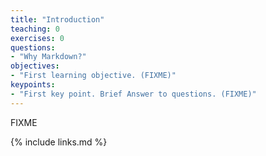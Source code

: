 ```yaml
---
title: "Introduction"
teaching: 0
exercises: 0
questions:
- "Why Markdown?"
objectives:
- "First learning objective. (FIXME)"
keypoints:
- "First key point. Brief Answer to questions. (FIXME)"
---
```

FIXME

{% include links.md %}

